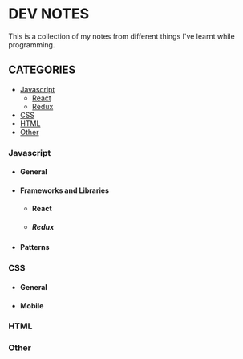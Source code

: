 # DEV NOTES
This is a collection of my notes from different things I've learnt while programming.

## CATEGORIES
- [Javascript](#javascript)
  - [React](#React)
  - [Redux](#Redux)
- [CSS](#CSS)
- [HTML](#HTML)
- [Other](#Other)

### Javascript

* #### General

* #### Frameworks and Libraries
  - #### React
  - ##### Redux

* #### Patterns

### CSS
* #### General
* #### Mobile

### HTML

### Other
